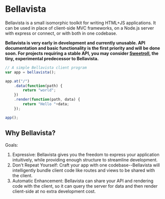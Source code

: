 # Bellavista

Bellavista is a small isomorphic toolkit for writing HTML+JS applications. It can be used in place of client-side MVC frameworks, on a Node.js server with express or connect, or with both in one codebase.

**Bellavista is very early in development and currently unusable. API documentation and basic functionality is the first priority and will be done soon. For projects requiring a stable API, you may consider [Sweetroll](http://www.github.com/jsonnull/sweetroll), the tiny, experimental predecessor to Bellavista.**

``` js
// A simple Bellavista client program
var app = bellavista();

app.at("/")
    .data(function(path) {
        return "world";
    })
    .render(function(path, data) {
        return "Hello "+data;
    });

app();
```

## Why Bellavista?

Goals:

1. Expressive: Bellavista gives you the freedom to express your application intuitively, while providing enough structure to streamline development.
2. Don't Repeat Yourself: Craft your app with one codebase--Bellavista will intelligently bundle client code like routes and views to be shared with the client.
3. Automatic Enhancement: Bellavista can share your API and rendering code with the client, so it can query the server for data and then render client-side at no extra development cost.